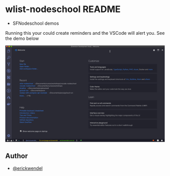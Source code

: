 # wlist-nodeschool README

- SFNodeschool demos

Running this your could create reminders and the VSCode will alert you. See the demo below

![](resources/extension.gif)

## Author
 - [@erickwendel](https://erickwendel.com/)
